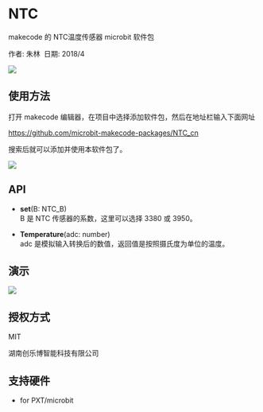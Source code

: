 # NTC
makecode 的 NTC温度传感器 microbit 软件包

作者: 朱林 
日期: 2018/4  

![](https://raw.githubusercontent.com/microbit-makecode-packages/NTC_cn/master/icon.png)


## 使用方法

打开 makecode 编辑器，在项目中选择添加软件包，然后在地址栏输入下面网址  

https://github.com/microbit-makecode-packages/NTC_cn  

搜索后就可以添加并使用本软件包了。  

![](https://raw.githubusercontent.com/microbit-makecode-packages/NTC_cn/master/sketch.jpg)


## API

- **set**(B: NTC_B)  
B 是 NTC 传感器的系数，这里可以选择 3380 或 3950。  

- **Temperature**(adc: number)  
adc 是模拟输入转换后的数值，返回值是按照摄氏度为单位的温度。  

## 演示

![](https://raw.githubusercontent.com/microbit-makecode-packages/NTC_cn/master/demo.jpg)

## 授权方式

MIT

湖南创乐博智能科技有限公司

## 支持硬件

* for PXT/microbit


